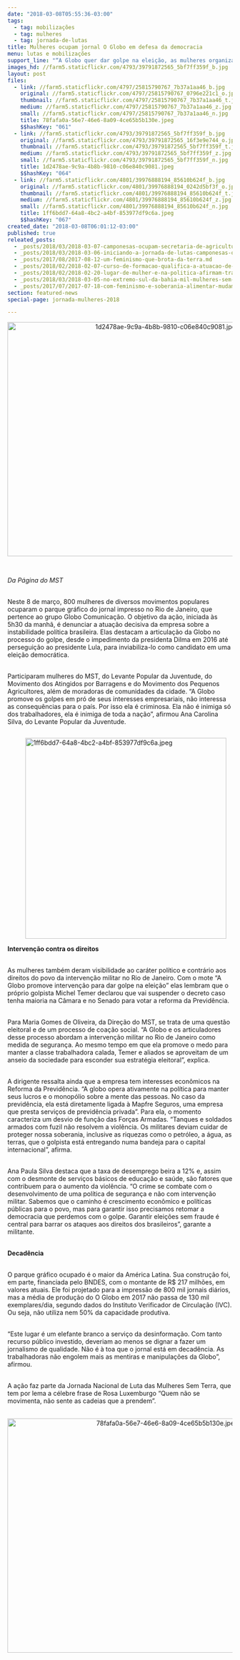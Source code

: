 ```yaml
---
date: "2018-03-08T05:55:36-03:00"
tags:
  - tag: mobilizações
  - tag: mulheres
  - tag: jornada-de-lutas
title: Mulheres ocupam jornal O Globo em defesa da democracia
menu: lutas e mobilizações
support_line: "“A Globo quer dar golpe na eleição, as mulheres organizam a reação” é o lema principal da ação."
images_hd: //farm5.staticflickr.com/4793/39791872565_5bf7ff359f_b.jpg
layout: post
files:
  - link: //farm5.staticflickr.com/4797/25815790767_7b37a1aa46_b.jpg
    original: //farm5.staticflickr.com/4797/25815790767_0796e221c1_o.jpg
    thumbnail: //farm5.staticflickr.com/4797/25815790767_7b37a1aa46_t.jpg
    medium: //farm5.staticflickr.com/4797/25815790767_7b37a1aa46_z.jpg
    small: //farm5.staticflickr.com/4797/25815790767_7b37a1aa46_n.jpg
    title: 78fafa0a-56e7-46e6-8a09-4ce65b5b130e.jpeg
    $$hashKey: "061"
  - link: //farm5.staticflickr.com/4793/39791872565_5bf7ff359f_b.jpg
    original: //farm5.staticflickr.com/4793/39791872565_16f3e9e744_o.jpg
    thumbnail: //farm5.staticflickr.com/4793/39791872565_5bf7ff359f_t.jpg
    medium: //farm5.staticflickr.com/4793/39791872565_5bf7ff359f_z.jpg
    small: //farm5.staticflickr.com/4793/39791872565_5bf7ff359f_n.jpg
    title: 1d2478ae-9c9a-4b8b-9810-c06e840c9081.jpeg
    $$hashKey: "064"
  - link: //farm5.staticflickr.com/4801/39976888194_85610b624f_b.jpg
    original: //farm5.staticflickr.com/4801/39976888194_0242d5bf3f_o.jpg
    thumbnail: //farm5.staticflickr.com/4801/39976888194_85610b624f_t.jpg
    medium: //farm5.staticflickr.com/4801/39976888194_85610b624f_z.jpg
    small: //farm5.staticflickr.com/4801/39976888194_85610b624f_n.jpg
    title: 1ff6bdd7-64a8-4bc2-a4bf-853977df9c6a.jpeg
    $$hashKey: "067"
created_date: "2018-03-08T06:01:12-03:00"
published: true
releated_posts:
  - _posts/2018/03/2018-03-07-camponesas-ocupam-secretaria-de-agricultura-incra-e-iteral-em-alagoas.md
  - _posts/2018/03/2018-03-06-iniciando-a-jornada-de-lutas-camponesas-ocupam-o-predio-da-eletrobras-em-maceio.md
  - _posts/2017/08/2017-08-12-um-feminismo-que-brota-da-terra.md
  - _posts/2018/02/2018-02-07-curso-de-formacao-qualifica-a-atuacao-de-sem-terras-nas-areas-de-reforma-agraria.md
  - _posts/2018/02/2018-02-20-lugar-de-mulher-e-na-politica-afirmam-trabalhadoras-sem-terra.md
  - _posts/2018/03/2018-03-05-no-extremo-sul-da-bahia-mil-mulheres-sem-terra-ocupam-a-fabrica-de-celulose-da-suzano.md
  - _posts/2017/07/2017-07-18-com-feminismo-e-soberania-alimentar-mudamos-o-mundo.md
section: featured-news
special-page: jornada-mulheres-2018

---
```

<p style="text-align:center"><img alt="1d2478ae-9c9a-4b8b-9810-c06e840c9081.jpeg" height="525" src="//farm5.staticflickr.com/4793/39791872565_5bf7ff359f_b.jpg" width="700" /></p>

<p>&nbsp;</p>

<p><em>Da P&aacute;gina do MST</em>&nbsp;</p>

<p><br />
Neste 8 de mar&ccedil;o, 800 mulheres de diversos movimentos populares ocuparam o parque gr&aacute;fico do jornal impresso no Rio de Janeiro, que pertence ao grupo Globo Comunica&ccedil;&atilde;o. O objetivo da a&ccedil;&atilde;o, iniciada &agrave;s 5h30 da manh&atilde;, &eacute; denunciar a atua&ccedil;&atilde;o decisiva da empresa sobre a instabilidade pol&iacute;tica brasileira. Elas destacam a articula&ccedil;&atilde;o da Globo no processo do golpe, desde o impedimento da presidenta Dilma em 2016 at&eacute; persegui&ccedil;&atilde;o ao presidente Lula, para inviabiliza-lo como candidato em uma elei&ccedil;&atilde;o democr&aacute;tica.&nbsp;</p>

<p><br />
Participaram mulheres do MST, do Levante Popular da Juventude, do Movimento dos Atingidos por Barragens e do Movimento dos Pequenos Agricultores, al&eacute;m de moradoras de comunidades da cidade. &ldquo;A Globo promove os golpes em pr&oacute; de seus interesses empresariais, n&atilde;o interessa as consequ&ecirc;ncias para o pa&iacute;s. Por isso ela &eacute; criminosa. Ela n&atilde;o &eacute; inimiga s&oacute; dos trabalhadores, ela &eacute; inimiga de toda a na&ccedil;&atilde;o&rdquo;, afirmou Ana Carolina Silva, do Levante Popular da Juventude.</p>

<figure class="image" style="float:left"><img alt="1ff6bdd7-64a8-4bc2-a4bf-853977df9c6a.jpeg" height="450" src="//farm5.staticflickr.com/4801/39976888194_85610b624f_b.jpg" width="450" />
<figcaption></figcaption>
</figure>

<p><br />
<strong>Interven&ccedil;&atilde;o contra os direitos&nbsp;</strong></p>

<p><br />
As mulheres tamb&eacute;m deram visibilidade ao car&aacute;ter pol&iacute;tico e contr&aacute;rio aos direitos do povo da interven&ccedil;&atilde;o militar no Rio de Janeiro. Com o mote &ldquo;A Globo promove interven&ccedil;&atilde;o para dar golpe na elei&ccedil;&atilde;o&rdquo; elas lembram que o pr&oacute;prio golpista Michel Temer declarou que vai suspender o decreto caso tenha maioria na C&acirc;mara e no Senado para votar a reforma da Previd&ecirc;ncia.&nbsp;</p>

<p><br />
Para Maria Gomes de Oliveira, da Dire&ccedil;&atilde;o do MST, se trata de uma quest&atilde;o eleitoral e de um processo de coa&ccedil;&atilde;o social. &ldquo;A Globo e os articuladores desse processo abordam a interven&ccedil;&atilde;o militar no Rio de Janeiro como medida de seguran&ccedil;a. Ao mesmo tempo em que ela promove o medo para manter a classe trabalhadora calada, Temer e aliados se aproveitam de um anseio da sociedade para esconder sua estrat&eacute;gia eleitoral&rdquo;, explica.</p>

<p><br />
A dirigente ressalta ainda que a empresa tem interesses econ&ocirc;micos na Reforma da Previd&ecirc;ncia. &ldquo;A globo opera ativamente na pol&iacute;tica para manter seus lucros e o monop&oacute;lio sobre a mente das pessoas. No caso da previd&ecirc;ncia, ela est&aacute; diretamente ligada &agrave; Mapfre Seguros, uma empresa que presta servi&ccedil;os de previd&ecirc;ncia privada&rdquo;. Para ela, o momento caracteriza um desvio de fun&ccedil;&atilde;o das For&ccedil;as Armadas. &ldquo;Tanques e soldados armados com fuzil n&atilde;o resolvem a viol&ecirc;ncia. Os militares deviam cuidar de proteger nossa soberania, inclusive as riquezas como o petr&oacute;leo, a &aacute;gua, as terras, que o golpista est&aacute; entregando numa bandeja para o capital internacional&rdquo;, afirma.</p>

<p><br />
Ana Paula Silva destaca que a taxa de desemprego beira a 12% e, assim com o desmonte de servi&ccedil;os b&aacute;sicos de educa&ccedil;&atilde;o e sa&uacute;de, s&atilde;o fatores que contribuem para o aumento da viol&ecirc;ncia. &ldquo;O crime se combate com o desenvolvimento de uma pol&iacute;tica de seguran&ccedil;a e n&atilde;o com interven&ccedil;&atilde;o militar. Sabemos que o caminho &eacute; crescimento econ&ocirc;mico e pol&iacute;ticas p&uacute;blicas para o povo, mas para garantir isso precisamos retomar a democracia que perdemos com o golpe. Garantir elei&ccedil;&otilde;es sem fraude &eacute; central para barrar os ataques aos direitos dos brasileiros&rdquo;, garante a militante.</p>

<p><br />
<strong>Decad&ecirc;ncia</strong></p>

<p><br />
O parque gr&aacute;fico ocupado &eacute; o maior da Am&eacute;rica Latina. Sua constru&ccedil;&atilde;o foi, em parte, financiada pelo BNDES, com o montante de R$ 217 milh&otilde;es, em valores atuais. Ele foi projetado para a impress&atilde;o de 800 mil jornais di&aacute;rios, mas a m&eacute;dia de produ&ccedil;&atilde;o do O Globo em 2017 n&atilde;o passa de 130 mil exemplares/dia, segundo dados do Instituto Verificador de Circula&ccedil;&atilde;o (IVC). Ou seja, n&atilde;o utiliza nem 50% da capacidade produtiva.</p>

<p><br />
&ldquo;Este lugar &eacute; um elefante branco a servi&ccedil;o da desinforma&ccedil;&atilde;o. Com tanto recurso p&uacute;blico investido, deveriam ao menos se dignar a fazer um jornalismo de qualidade. N&atilde;o &eacute; &agrave; toa que o jornal est&aacute; em decad&ecirc;ncia. As trabalhadoras n&atilde;o engolem mais as mentiras e manipula&ccedil;&otilde;es da Globo&rdquo;, afirmou.</p>

<p><br />
A a&ccedil;&atilde;o faz parte da Jornada Nacional de Luta das Mulheres Sem Terra, que tem por lema a c&eacute;lebre frase de Rosa Luxemburgo &ldquo;Quem n&atilde;o se movimenta, n&atilde;o sente as cadeias que a prendem&rdquo;.<br />
&nbsp;</p>

<p style="text-align:center"><img alt="78fafa0a-56e7-46e6-8a09-4ce65b5b130e.jpeg" height="525" src="//farm5.staticflickr.com/4797/25815790767_7b37a1aa46_b.jpg" width="700" /></p>
